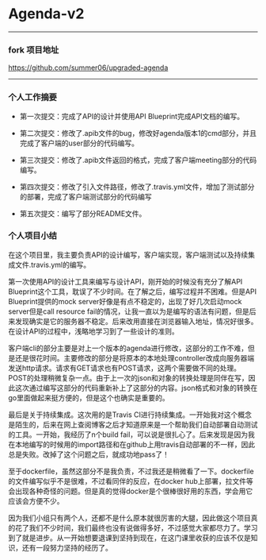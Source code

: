 # Agenda-v2
---
### fork 项目地址
https://github.com/summer06/upgraded-agenda

---
### 个人工作摘要

- 第一次提交：完成了API的设计并使用API Blueprint完成API文档的编写。

- 第二次提交：修改了.apib文件的bug，修改好agenda版本1的cmd部分，并且完成了客户端的user部分的代码编写。

- 第三次提交：修改了.apib文件返回的格式，完成了客户端meeting部分的代码编写。

- 第四次提交：修改了引入文件路径，修改了.travis.yml文件，增加了测试部分的部署，完成了客户端测试部分的代码编写

- 第五次提交：编写了部分README文件。

### 个人项目小结

在这个项目里，我主要负责API的设计编写，客户端实现，客户端测试以及持续集成文件.travis.yml的编写。

第一次使用API的设计工具来编写与设计API，刚开始的时候没有充分了解API Blueprint这个工具，耽误了不少时间。在了解之后，编写过程并不困难。但是API Blueprint提供的mock server好像是有点不稳定的，出现了好几次启动mock server但是call resource fail的情况，让我一直以为是编写的语法有问题，但是后来发现确实是它的服务器不稳定。后来改用直接在浏览器输入地址，情况好很多。在设计API的过程中，浅略地学习到了一些设计的准则。

客户端cli的部分主要是对上一个版本的agenda进行修改，这部分的工作不难，但是还是很花时间。主要修改的部分是将原本的本地处理controller改成向服务器端发送http请求。请求有GET请求也有POST请求，这两个需要做不同的处理。POST的处理稍微复杂一点。由于上一次的json和对象的转换处理是同伴在写，因此这次通过编写这部分的代码重新补上了这部分的内容。json格式和对象的转换在go里面做起来挺方便的，但是这个也确实是重要的。

最后是关于持续集成。这次用的是Travis CI进行持续集成。一开始我对这个概念是陌生的，后来在网上查阅博客之后才知道原来是一个帮助我们自动部署自动测试的工具。一开始，我经历了n个build fail，可以说是很扎心了。后来发现是因为我在本地编写的时候用的import路径和在github上用travis自动部署的不一样，因此总是失败。改掉了这个问题之后，就成功地pass了！

至于dockerfile，虽然这部分不是我负责，不过我还是稍微看了一下。dockerfile的文件编写似乎不是很难，不过看同伴的反应，在docker hub上部署，拉文件等会出现各种奇怪的问题。但是真的觉得docker是个很棒很好用的东西，学会用它应该会方便不少。

因为我们小组只有两个人，还都不是什么原本就很厉害的大腿，因此做这个项目真的花了我们不少时间，我们最终也没有说做得多好，不过感觉大家都尽力了。学习到了就是进步。从一开始想要退课到坚持到现在，在这门课里收获的应该不仅是知识，还有一段努力坚持的经历了。
